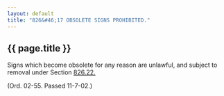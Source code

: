 ```yaml
---
layout: default 
title: "826&#46;17 OBSOLETE SIGNS PROHIBITED."
---
```


{{ page.title }}
----------------

Signs which become obsolete for any reason are unlawful, and subject to
removal under Section [826.22.](3bc43a61.html)

(Ord. 02-55. Passed 11-7-02.)
